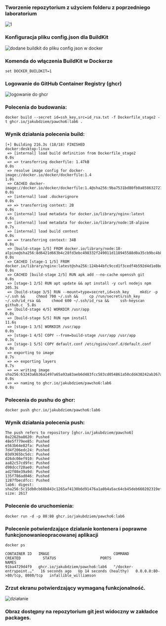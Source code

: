 ### Tworzenie repozytorium z użyciem folderu z poprzedniego laboratorium
![1](https://github.com/user-attachments/assets/24dc6dc5-cc23-4105-a922-eed2160d414b)

### Konfiguracja pliku config.json dla BuildKit
![dodane buildkit do pliku config json w docker](https://github.com/user-attachments/assets/edf58587-81bc-4f5f-8d63-33249385008b)

### Komenda do włączenia BuildKit w Dockerze
``` set DOCKER_BUILDKIT=1 ```

### Logowanie do GitHub Container Registry (ghcr)
![logowanie do ghcr](https://github.com/user-attachments/assets/5bbcde5d-a681-47a4-bb62-88a1224db9a7)

### Polecenia do budowania:
``` docker build --secret id=ssh_key,src=id_rsa.txt -f Dockerfile_stage2 -t ghcr.io/jakubdziem/pawcho6:lab6 . ```
### Wynik działania polecenia build:
```    
[+] Building 216.3s (18/18) FINISHED                                                                                                                                                          docker:desktop-linux
 => [internal] load build definition from Dockerfile_stage2                                                                                                                                                   0.0s
 => => transferring dockerfile: 1.47kB                                                                                                                                                                        0.0s
 => resolve image config for docker-image://docker.io/docker/dockerfile:1.4                                                                                                                                   1.0s
 => CACHED docker-image://docker.io/docker/dockerfile:1.4@sha256:9ba7531bd80fb0a858632727cf7a112fbfd19b17e94c4e84ced81e24ef1a0dbc                                                                             0.0s
 => [internal] load .dockerignore                                                                                                                                                                             0.0s
 => => transferring context: 2B                                                                                                                                                                               0.0s
 => [internal] load metadata for docker.io/library/nginx:latest                                                                                                                                               0.6s
 => [internal] load metadata for docker.io/library/node:18-alpine                                                                                                                                             0.7s
 => [internal] load build context                                                                                                                                                                             0.0s
 => => transferring context: 34B                                                                                                                                                                              0.0s
 => [build-stage 1/5] FROM docker.io/library/node:18-alpine@sha256:8d6421d663b4c28fd3ebc498332f249011d118945588d0a35cb9bc4b8ca09d9e                                                                           0.0s
 => CACHED [stage-1 1/5] FROM docker.io/library/nginx:latest@sha256:124b44bfc9ccd1f3cedf4b592d4d1e8bddb78b51ec2ed5056c52d3692baebc19                                                                          0.0s
 => CACHED [build-stage 2/5] RUN apk add --no-cache openssh git                                                                                                                                               0.0s
 => [stage-1 2/5] RUN apt update && apt install -y curl nodejs npm                                                                                                                                          205.3s
 => [build-stage 3/5] RUN --mount=type=secret,id=ssh_key     mkdir -p ~/.ssh &&     chmod 700 ~/.ssh &&     cp /run/secrets/ssh_key ~/.ssh/id_rsa &&     chmod 600 ~/.ssh/id_rsa &&     ssh-keyscan github.c  5.8s
 => [build-stage 4/5] WORKDIR /usr/app                                                                                                                                                                        0.0s
 => [build-stage 5/5] RUN npm install                                                                                                                                                                        11.6s
 => [stage-1 3/5] WORKDIR /usr/app                                                                                                                                                                            0.0s
 => [stage-1 4/5] COPY --from=build-stage /usr/app /usr/app                                                                                                                                                   0.3s
 => [stage-1 5/5] COPY default.conf /etc/nginx/conf.d/default.conf                                                                                                                                            0.0s
 => exporting to image                                                                                                                                                                                        8.7s
 => => exporting layers                                                                                                                                                                                       8.7s
 => => writing image sha256:63243a6b36a1497a65a93a83aeb6d483fcc583cd054861a50cdd430242ab267a                                                                                                                  0.0s
 => => naming to ghcr.io/jakubdziem/pawcho6:lab6                                                                                                                                                              0.0s
``` 
### Polecenia do pushu do ghcr:
``` docker push ghcr.io/jakubdziem/pawcho6:lab6 ```
### Wynik działania polecenia push:
```
The push refers to repository [ghcr.io/jakubdziem/pawcho6]
0a2262ba8620: Pushed
48e5f779ee85: Pushed
e563b64e82fa: Pushed
7d4f206edc24: Pushed
03d9365bc5dc: Pushed
d26dc06ef910: Pushed
aa82c57cd9fe: Pushed
d98dcc720ae0: Pushed
ad2f08e39a9d: Pushed
135f786ad046: Pushed
1287fbecdfcc: Pushed
lab6: digest: sha256:5c15db0cb68b843c1265af4130b6d91476a1a0b4a5ac64cb45deb660202319ef size: 2617
```
### Polecenie do uruchomienia:
``` docker run -d -p 80:80 ghcr.io/jakubdziem/pawcho6:lab6 ```
### Polecenie potwierdzające działanie kontenera i poprawne funkcjonowanieopracowanej aplikacji
``` docker ps ```
```
CONTAINER ID   IMAGE                             COMMAND                  CREATED          STATUS                    PORTS                          NAMES
91ba4729d4f9   ghcr.io/jakubdziem/pawcho6:lab6   "/docker-entrypoint.…"   16 seconds ago   Up 14 seconds (healthy)   0.0.0.0:80->80/tcp, 8080/tcp   infallible_williamson
```
### Zrzut ekranu potwierdzający wymaganą funkcjonalność.
![działanie](https://github.com/user-attachments/assets/0f2502bc-eac4-4c5d-a936-042b2cd0e04a)

### Obraz dostępny na repozytorium git jest widoczny w zakładce packages.

